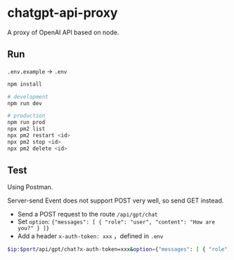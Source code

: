 # chatgpt-api-proxy

A proxy of OpenAI API based on node.

## Run

`.env.example` -> `.env`

```bash
npm install

# development
npm run dev

# production
npm run prod
npx pm2 list
npx pm2 restart <id>
npx pm2 stop <id>
npx pm2 delete <id>
```

## Test

Using Postman.

Server-send Event does not support POST very well, so send GET instead.

- Send a POST request to the route `/api/gpt/chat`
- Set `option`: `{"messages": [ { "role": "user", "content": "How are you?" } ]}`
- Add a header `x-auth-token: xxx` ，defined in `.env`

```bash
$ip:$port/api/gpt/chat?x-auth-token=xxx&option={"messages": [ { "role": "user", "content": "How are you?" } ]}
```

